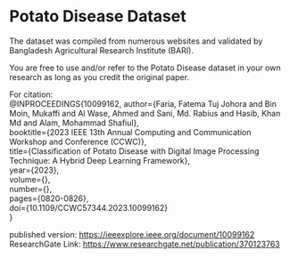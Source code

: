 # Potato Disease Dataset
The dataset was compiled from numerous websites and validated by Bangladesh Agricultural Research Institute (BARI).

You are free to use and/or refer to the Potato Disease dataset in your own research as long as you credit the original paper. <br/>

For citation:   
@INPROCEEDINGS{10099162,
  author={Faria, Fatema Tuj Johora and Bin Moin, Mukaffi and Al Wase, Ahmed and Sani, Md. Rabius and Hasib, Khan Md and Alam, Mohammad Shafiul}, <br/>
  booktitle={2023 IEEE 13th Annual Computing and Communication Workshop and Conference (CCWC)}, <br/>
  title={Classification of Potato Disease with Digital Image Processing Technique: A Hybrid Deep Learning Framework}, <br/>
  year={2023},<br/>
  volume={},<br/>
  number={},<br/>
  pages={0820-0826},<br/>
  doi={10.1109/CCWC57344.2023.10099162}<br/>
  }<br/>


published version: https://ieeexplore.ieee.org/document/10099162 <br/>
ResearchGate Link: https://www.researchgate.net/publication/370123763
